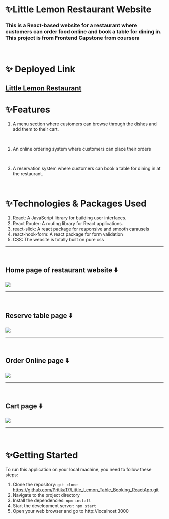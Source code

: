 # ✨Little Lemon Restaurant Website

### This is a React-based website for a restaurant where customers can order food online and book a table for dining in. This project is from Frontend Capstone from coursera
<br>

# ✨ Deployed Link
## [Little Lemon Restaurant](https://little-lemon-restaurant-xho1.onrender.com)

# ✨Features
1. A menu section where customers can browse through the dishes and add them to their cart.
<br>

2. An online ordering system where customers can place their orders
<br>

3. A reservation system where customers can book a table for dining in at the restaurant.

<br>

# ✨Technologies & Packages  Used
1. React: A JavaScript library for building user interfaces.
2. React Router: A routing library for React applications.
3. react-slick: A react package for responsive and smooth carausels
4. react-hook-form: A react package for form validation
5. CSS: The website is totally built on pure css

<hr>
<br>

## Home page of restaurant website ⬇️
<img src="./src/assets/home-page.png">

<hr>
<br>

## Reserve table page ⬇️

<img src="./src/assets/reserve-table-page.png">

<hr>
<br>

## Order Online page ⬇️

<img src="./src/assets/order-online-page.png">

<hr>
<br>

## Cart page ⬇️

<img src="./src/assets/cart-page.png">
<hr>
<br>

# ✨Getting Started
To run this application on your local machine, you need to follow these steps:

1. Clone the repository: `git clone` https://github.com/Pritika17/Little_Lemon_Table_Booking_ReactApp.git
2. Navigate to the project directory
3. Install the dependencies: `npm install`
4. Start the development server: `npm start`
5. Open your web browser and go to http://localhost:3000
